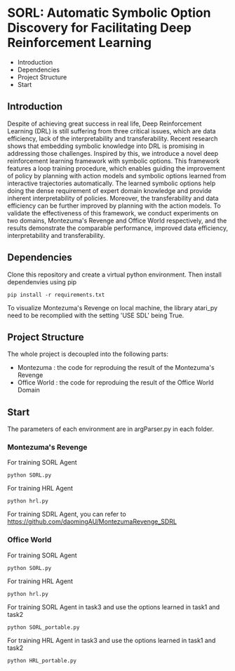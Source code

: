 # SORL: Automatic Symbolic Option Discovery for Facilitating Deep Reinforcement Learning
* Introduction
* Dependencies
* Project Structure
* Start

## Introduction
Despite of achieving great success in real life, Deep Reinforcement Learning (DRL) is still suffering from three critical issues, which are data efficiency, lack of the interpretability and transferability. Recent research shows that embedding symbolic knowledge into DRL is promising in addressing those challenges. Inspired by this, we introduce a novel deep reinforcement learning framework with symbolic options. This framework features a loop training procedure, which enables guiding the improvement of policy by planning with action models and symbolic options learned from interactive trajectories automatically. The learned symbolic options help doing the dense requirement of expert domain knowledge and provide inherent interpretability of policies. Moreover, the transferability and data efficiency can be further improved by planning with the action models. To validate the effectiveness of this framework, we conduct experiments on two domains, Montezuma's Revenge and Office World respectively, and the results demonstrate the comparable performance, improved data efficiency, interpretability and transferability.

## Dependencies
Clone this repository and create a virtual python environment. Then install dependenvies using pip
```
pip install -r requirements.txt
```
To visualize Montezuma's Revenge on local machine, the library atari_py need to be recomplied with the setting 'USE SDL' being True.

## Project Structure
The whole project is decoupled into the following parts:
* Montezuma : the code for reproduing the result of the Montezuma's Revenge
* Office World : the code for reproduing the result of the Office World Domain

## Start
The parameters of each environment are in argParser.py in each folder.
### Montezuma's Revenge
For training SORL Agent
```
python SORL.py
```
For training HRL Agent
```
python hrl.py
```
For training SDRL Agent, you can refer to 
<https://github.com/daomingAU/MontezumaRevenge_SDRL>
### Office World
For training SORL Agent
```
python SORL.py
```
For training HRL Agent
```
python hrl.py
```
For training SORL Agent in task3 and use the options learned in task1 and task2
```
python SORL_portable.py
```
For training HRL Agent in task3 and use the options learned in task1 and task2
```
python HRL_portable.py
```
